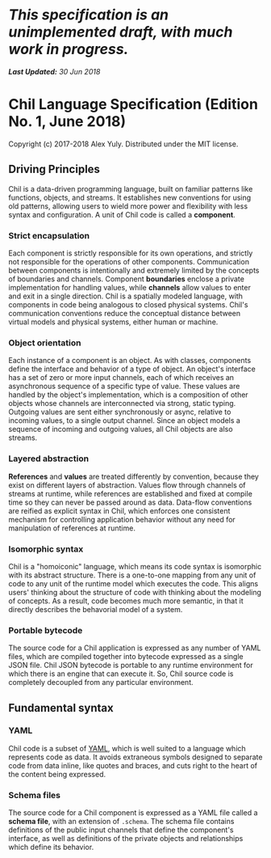# *This specification is an unimplemented draft, with much work in progress.*

***Last Updated:** 30 Jun 2018*

# Chil Language Specification (Edition No. 1, June 2018)

Copyright (c) 2017-2018 Alex Yuly. Distributed under the MIT license.

## Driving Principles

Chil is a data-driven programming language, built on familiar patterns like functions, objects, and streams. It establishes new conventions for using old patterns, allowing users to wield more power and flexibility with less syntax and configuration. A unit of Chil code is called a **component**.

### Strict encapsulation

Each component is strictly responsible for its own operations, and strictly not responsible for the operations of other components. Communication between components is intentionally and extremely limited by the concepts of boundaries and channels. Component **boundaries** enclose a private implementation for handling values, while **channels** allow values to enter and exit in a single direction. Chil is a spatially modeled language, with components in code being analogous to closed physical systems. Chil's communication conventions reduce the conceptual distance between virtual models and physical systems, either human or machine.

### Object orientation

Each instance of a component is an object. As with classes, components define the interface and behavior of a type of object. An object's interface has a set of zero or more input channels, each of which receives an asynchronous sequence of a specific type of value. These values are handled by the object's implementation, which is a composition of other objects whose channels are interconnected via strong, static typing. Outgoing values are sent either synchronously or async, relative to incoming values, to a single output channel. Since an object models a sequence of incoming and outgoing values, all Chil objects are also streams.

### Layered abstraction

**References** and **values** are treated differently by convention, because they exist on different layers of abstraction. Values flow through channels of streams at runtime, while references are established and fixed at compile time so they can never be passed around as data. Data-flow conventions are reified as explicit syntax in Chil, which enforces one consistent mechanism for controlling application behavior without any need for manipulation of references at runtime.

### Isomorphic syntax

Chil is a "homoiconic" language, which means its code syntax is isomorphic with its abstract structure. There is a one-to-one mapping from any unit of code to any unit of the runtime model which executes the code. This aligns users' thinking about the structure of code with thinking about the modeling of concepts. As a result, code becomes much more semantic, in that it directly describes the behavorial model of a system.

### Portable bytecode

The source code for a Chil application is expressed as any number of YAML files, which are compiled together into bytecode expressed as a single JSON file. Chil JSON bytecode is portable to any runtime environment for which there is an engine that can execute it. So, Chil source code is completely decoupled from any particular environment.

## Fundamental syntax

### YAML

Chil code is a subset of [YAML](http://yaml.org/spec/1.2/spec.html), which is well suited to a language which represents code as data. It avoids extraneous symbols designed to separate code from data inline, like quotes and braces, and cuts right to the heart of the content being expressed.

### Schema files

The source code for a Chil component is expressed as a YAML file called a **schema file**, with an extension of `.schema`. The schema file contains definitions of the public input channels that define the component's interface, as well as definitions of the private objects and relationships which define its behavior.
